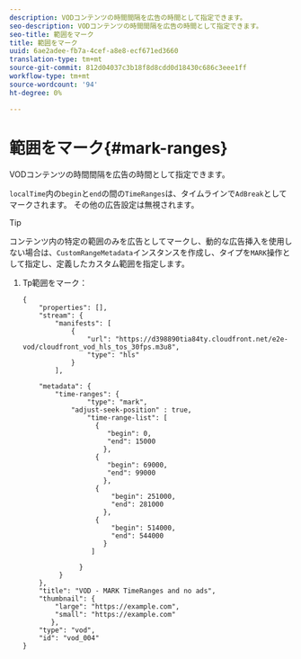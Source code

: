 ```yaml
---
description: VODコンテンツの時間間隔を広告の時間として指定できます。
seo-description: VODコンテンツの時間間隔を広告の時間として指定できます。
seo-title: 範囲をマーク
title: 範囲をマーク
uuid: 6ae2adee-fb7a-4cef-a8e8-ecf671ed3660
translation-type: tm+mt
source-git-commit: 812d04037c3b18f8d8cdd0d18430c686c3eee1ff
workflow-type: tm+mt
source-wordcount: '94'
ht-degree: 0%

---
```



# 範囲をマーク{#mark-ranges}

VODコンテンツの時間間隔を広告の時間として指定できます。

`localTime`内の`begin`と`end`の間の`TimeRanges`は、タイムラインで`AdBreak`としてマークされます。 その他の広告設定は無視されます。

>[!TIP]
>
>コンテンツ内の特定の範囲のみを広告としてマークし、動的な広告挿入を使用しない場合は、`CustomRangeMetadata`インスタンスを作成し、タイプを`MARK`操作として指定し、定義したカスタム範囲を指定します。

1. Tp範囲をマーク：

   ```
   {   
       "properties": [],
       "stream": {
           "manifests": [
               {
                   "url": "https://d398890tia84ty.cloudfront.net/e2e-vod/cloudfront_vod_hls_tos_30fps.m3u8",
                   "type": "hls"
               }
           ],
   
       "metadata": {
           "time-ranges": {
                   "type": "mark",
               "adjust-seek-position" : true,   
                   "time-range-list": [
                     {
                        "begin": 0,
                        "end": 15000
                       },
                     {
                        "begin": 69000,
                        "end": 99000
                       },
                     {
                         "begin": 251000,
                         "end": 281000
                       },
                     {
                         "begin": 514000,
                         "end": 544000
                       }
                    ]
   
                 }
            }           
       },   
       "title": "VOD - MARK TimeRanges and no ads",
       "thumbnail": {
           "large": "https://example.com",
           "small": "https://example.com"
          },
       "type": "vod",
       "id": "vod_004"
   }
   ```

